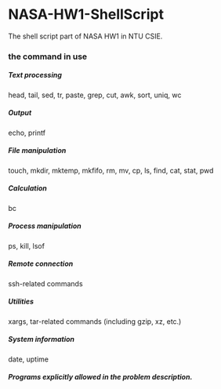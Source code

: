 # NASA-HW1-ShellScript
The shell script part of NASA HW1 in NTU CSIE.
### the command in use
##### Text processing
head, tail, sed, tr, paste, grep, cut, awk, sort, uniq, wc
##### Output
echo, printf
##### File manipulation
touch, mkdir, mktemp, mkfifo, rm, mv, cp, ls, find, cat, stat, pwd
##### Calculation 
bc
##### Process manipulation
ps, kill, lsof
##### Remote connection
ssh-related commands
##### Utilities
xargs, tar-related commands (including gzip, xz, etc.)
##### System information
date, uptime
##### Programs explicitly allowed in the problem description.

